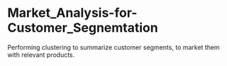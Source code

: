 # Market_Analysis-for-Customer_Segnemtation
 Performing clustering to summarize customer segments, to market them with relevant products.
